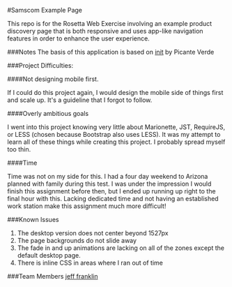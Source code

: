 #Samscom Example Page

This repo is for the Rosetta Web Exercise involving an example product discovery page that is both responsive and uses app-like navigation features in order to enhance the user experience.

###Notes
The basis of this application is based on [init](https://github.com/picanteverde/init) by Picante Verde

###Project Difficulties:

####Not designing mobile first.

If I could do this project again, I would design the mobile side of things first and scale up. It's a guideline that I forgot to follow.

####Overly ambitious goals

I went into this project knowing very little about Marionette, JST, RequireJS, or LESS (chosen because Bootstrap also uses LESS). It was my attempt to learn all of these things while creating this project. I probably spread myself too thin.

####Time

Time was not on my side for this. I had a four day weekend to Arizona planned with family during this test. I was under the impression I would finish this assignment before then, but I ended up running up right to the final hour with this. Lacking dedicated time and not having an established work station make this assignment much more difficult!

###Known Issues

1) The desktop version does not center beyond 1527px
2) The page backgrounds do not slide away
3) The fade in and up animations are lacking on all of the zones except the default desktop page.
4) There is inline CSS in areas where I ran out of time

###Team Members
[jeff franklin](https://github.com/ultraJeff)

